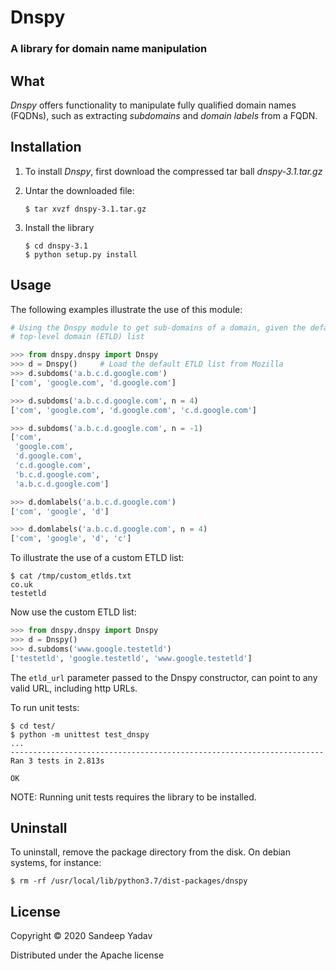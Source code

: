 # Dnspy
### A library for domain name manipulation

What
----

_Dnspy_ offers functionality to manipulate fully qualified domain names (FQDNs), such as 
extracting _subdomains_ and _domain labels_ from a FQDN.

Installation
------------

1. To install _Dnspy_, first download the compressed tar ball _dnspy-3.1.tar.gz_

2. Untar the downloaded file:
	```
	$ tar xvzf dnspy-3.1.tar.gz
	```

3. Install the library
	```
	$ cd dnspy-3.1
	$ python setup.py install
	```


Usage
-----

The following examples illustrate the use of this module:

```python
# Using the Dnspy module to get sub-domains of a domain, given the default effective 
# top-level domain (ETLD) list

>>> from dnspy.dnspy import Dnspy
>>> d = Dnspy()		# Load the default ETLD list from Mozilla
>>> d.subdoms('a.b.c.d.google.com')
['com', 'google.com', 'd.google.com']

>>> d.subdoms('a.b.c.d.google.com', n = 4)
['com', 'google.com', 'd.google.com', 'c.d.google.com']

>>> d.subdoms('a.b.c.d.google.com', n = -1)
['com',
 'google.com',
 'd.google.com',
 'c.d.google.com',
 'b.c.d.google.com',
 'a.b.c.d.google.com']

>>> d.domlabels('a.b.c.d.google.com')
['com', 'google', 'd']

>>> d.domlabels('a.b.c.d.google.com', n = 4)
['com', 'google', 'd', 'c']

```

To illustrate the use of a custom ETLD list:

```
$ cat /tmp/custom_etlds.txt
co.uk
testetld
```
Now use the custom ETLD list:
```python
>>> from dnspy.dnspy import Dnspy
>>> d = Dnspy()
>>> d.subdoms('www.google.testetld')
['testetld', 'google.testetld', 'www.google.testetld']
```

The `etld_url` parameter passed to the Dnspy constructor, can point to any
valid URL, including http URLs.

To run unit tests:
```
$ cd test/
$ python -m unittest test_dnspy
...
----------------------------------------------------------------------
Ran 3 tests in 2.813s

OK

```
NOTE: Running unit tests requires the library to be installed.


Uninstall
---------

To uninstall, remove the package directory from the disk. On debian systems, for instance:

```
$ rm -rf /usr/local/lib/python3.7/dist-packages/dnspy
```


License
-------
Copyright &copy; 2020 Sandeep Yadav

Distributed under the Apache license

